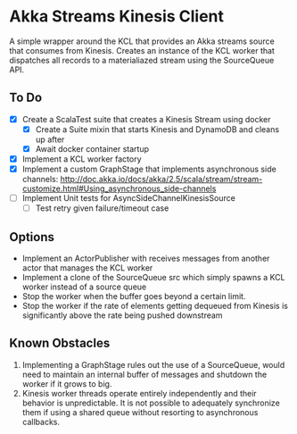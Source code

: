 Akka Streams Kinesis Client 
================

A simple wrapper around the KCL that provides an Akka streams source that consumes from Kinesis. 
Creates an instance of the KCL worker that dispatches all records to a materialiazed stream using
the SourceQueue API.

## To Do

* [x] Create a ScalaTest suite that creates a Kinesis Stream using docker
  * [x] Create a Suite mixin that starts Kinesis and DynamoDB and cleans up after
  * [x] Await docker container startup
* [x] Implement a KCL worker factory
* [x] Implement a custom GraphStage that implements asynchronous side channels:
    http://doc.akka.io/docs/akka/2.5/scala/stream/stream-customize.html#Using_asynchronous_side-channels
* [ ] Implement Unit tests for AsyncSideChannelKinesisSource
  * [ ] Test retry given failure/timeout case

## Options

* Implement an ActorPublisher with receives messages from another actor that manages the
  KCL worker
* Implement a clone of the SourceQueue src which simply spawns a KCL worker instead of a source
  queue
* Stop the worker when the buffer goes beyond a certain limit. 
* Stop the worker if the rate of elements getting dequeued from Kinesis is significantly
  above the rate being pushed downstream
  

## Known Obstacles

1. Implementing a GraphStage rules out the use of a SourceQueue, would need to
   maintain an internal buffer of messages and shutdown the worker if it grows to big.    
2. Kinesis worker threads operate entirely independently and their behavior is 
   unpredictable. It is not possible to adequately synchronize them if using a shared
   queue without resorting to asynchronous callbacks. 
   
   